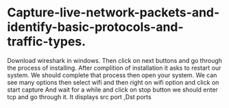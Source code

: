 # Capture-live-network-packets-and-identify-basic-protocols-and-traffic-types.
Download wireshark in windows.
Then click on next buttons and go through the process of installing.
After complition of installation it asks to restart our system.
We should complete that process then open your system.
We can see many options then select wifi and then right on wifi option and click on start capture 
And wait for a while and click on stop button we should enter tcp and go through it.
It displays src port ,Dst ports 
